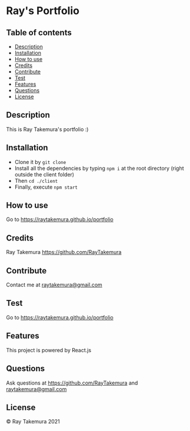 
  
  # Ray's Portfolio
  
  ## Table of contents
  * [Description](#description)
  * [Installation](#installation)
  * [How to use](#How-to-use)
  * [Credits](#credits)
  * [Contribute](#contribute)
  * [Test](#test)
  * [Features](#features)
  * [Questions](#questions)
  * [License](#license)
    
  ## Description
  This is Ray Takemura's portfolio :)

  ## Installation
  * Clone it by `git clone`
  * Install all the dependencies by typing `npm i` at the root directory (right outside the client folder)
  * Then `cd ./client`
  * Finally, execute `npm start`

  ## How to use
  Go to https://raytakemura.github.io/portfolio

  ## Credits
  Ray Takemura https://github.com/RayTakemura

  ## Contribute
  Contact me at raytakemura@gmail.com

  ## Test
  Go to https://raytakemura.github.io/portfolio

  ## Features
  This project is powered by React.js

  ## Questions
  Ask questions at https://github.com/RayTakemura and raytakemura@gmail.com
  
  ## License
  &copy; Ray Takemura 2021
  
  